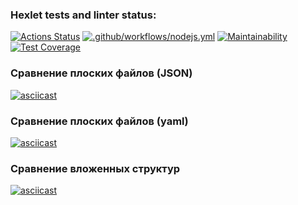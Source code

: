 ### Hexlet tests and linter status:
[![Actions Status](https://github.com/jennet-b/frontend-project-46/actions/workflows/hexlet-check.yml/badge.svg)](https://github.com/jennet-b/frontend-project-46/actions)
[![.github/workflows/nodejs.yml](https://github.com/jennet-b/frontend-project-46/actions/workflows/nodejs.yml/badge.svg)](https://github.com/jennet-b/frontend-project-46/actions/workflows/nodejs.yml)
[![Maintainability](https://api.codeclimate.com/v1/badges/eeeee6205fbd002694fb/maintainability)](https://codeclimate.com/github/jennet-b/frontend-project-46/maintainability)
[![Test Coverage](https://api.codeclimate.com/v1/badges/eeeee6205fbd002694fb/test_coverage)](https://codeclimate.com/github/jennet-b/frontend-project-46/test_coverage)

### Сравнение плоских файлов (JSON)
[![asciicast](https://asciinema.org/a/ASRJge6QtMIjzPb4WIS7Qv8p8.svg)](https://asciinema.org/a/ASRJge6QtMIjzPb4WIS7Qv8p8)

### Сравнение плоских файлов (yaml)
[![asciicast](https://asciinema.org/a/rNdLwkM0G4Lwx5M3ZSoSR0I47.svg)](https://asciinema.org/a/rNdLwkM0G4Lwx5M3ZSoSR0I47)

### Сравнение вложенных структур
[![asciicast](https://asciinema.org/a/05zDtwLCHB7OcF8CDv2OKrLO8.svg)](https://asciinema.org/a/05zDtwLCHB7OcF8CDv2OKrLO8)
